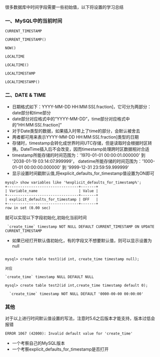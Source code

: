很多数据库中时间字段需要一些初始值，以下将设置的学习总结

### 一、MySQL中的当前时间
```text
CURRENT_TIMESTAMP

CURRENT_TIMESTAMP()

NOW()

LOCALTIME

LOCALTIME()

LOCALTIMESTAMP

LOCALTIMESTAMP()

```

### 二、DATE & TIME
- 日期格式如下：YYYY-MM-DD HH:MM:SS[.fraction]，它可分为两部分：date部分和time部分
- date部分对应格式中的“YYYY-MM-DD”，time部分对应格式中的“HH:MM:SS[.fraction]”
- 对于Date类型的数据，如果插入时带上了time的部分，会默认被舍去
- 两者都可用来表示YYYY-MM-DD HH:MM:SS[.fraction]类型的日期
- 存储时，timestamp会转化成世界时间UTC存储，但是读取时会根据时区转换。DateTime插入后不会改变，因而timestamp处理跨时区数据相对合适
- timestamp所能存储的时间范围为：'1970-01-01 00:00:01.000000' 到 '2038-01-19 03:14:07.999999'，
  datetime所能存储的时间范围为：'1000-01-01 00:00:00.000000' 到 '9999-12-31 23:59:59.999999'
- 显示设置时间戳默认值,将explicit_defaults_for_timestamp值设置为ON即可
```text
mysql> show variables like '%explicit_defaults_for_timestamp%';
+---------------------------------+-------+
| Variable_name                   | Value |
+---------------------------------+-------+
| explicit_defaults_for_timestamp | OFF   |
+---------------------------------+-------+
row in set (0.00 sec)
```
就可以实现以下字段初始化,初始化当前时间
```text
 `create_time` timestamp NOT NULL DEFAULT CURRENT_TIMESTAMP ON UPDATE CURRENT_TIMESTAMP
```
- 如果已经打开默认值初始化，有的字段又不想要默认值，则可以显示设置为null
```text

mysql> create table test1(id int, create_time timestamp null);

对应

`create_time` timestamp NULL DEFAULT NULL

mysql> create table test2(id int,create_time timestamp default 0);

  `create_time` timestamp NOT NULL DEFAULT '0000-00-00 00:00:00'
```

### 其他
对于以上进行时间默认值设置的写法，注意时5.6之后版本才能支持，版本过低会报错
```text
ERROR 1067 (42000): Invalid default value for 'create_time'
```
- 一个考察自己的MySQL版本
- 一个考察explicit_defaults_for_timestamp是否打开

